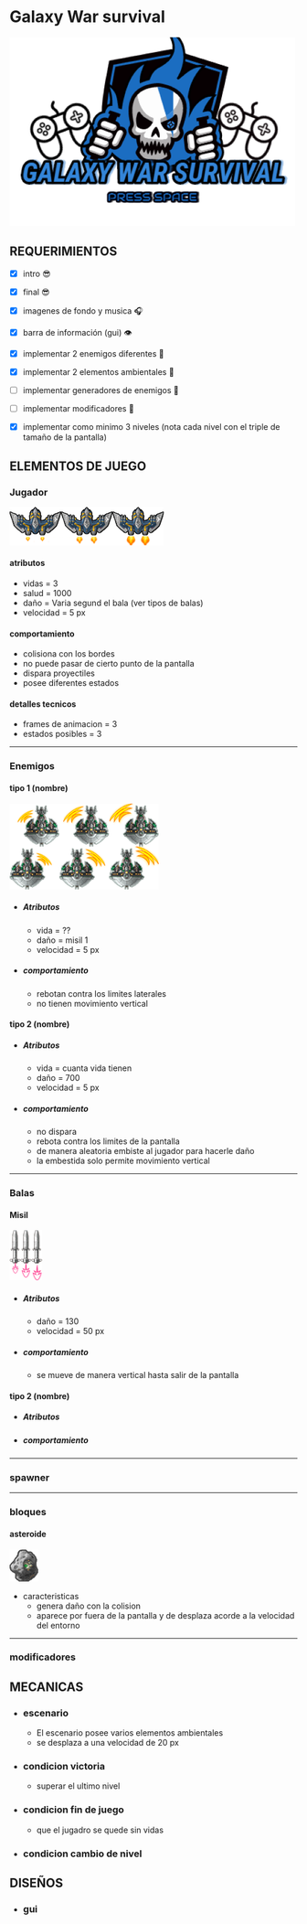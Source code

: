 # Galaxy War survival

![logo del juego](https://raw.githubusercontent.com/jgamer42/proyecto_compugrafica/master/Sprites/fondos/LogoPantInit.png)

## REQUERIMIENTOS

* [x] intro :sunglasses:

* [x] final :sunglasses:

* [x] imagenes de fondo y musica :headphones:

* [x] barra de información (gui) :eye:

* [x] implementar 2 enemigos diferentes :space_invader: 

* [x] implementar 2 elementos ambientales :seedling:

* [ ] implementar generadores de enemigos :anger:

* [ ] implementar modificadores :dizzy:

* [x] implementar como minimo 3 niveles (nota cada nivel con el triple de tamaño de la pantalla)

## ELEMENTOS DE JUEGO

### Jugador
![imagen jugador](https://raw.githubusercontent.com/jgamer42/proyecto_compugrafica/master/Sprites/jugador/PlayerShipSprite_I.png)
#### atributos

* vidas = 3
* salud = 1000
* daño = Varia segund el bala (ver tipos de balas)
* velocidad = 5 px
#### comportamiento

* colisiona con los bordes
* no puede pasar de cierto punto de la pantalla
* dispara proyectiles
* posee diferentes estados

#### detalles tecnicos
  * frames de animacion = 3
  * estados posibles = 3

---

### Enemigos

#### tipo 1 (nombre)

![enemigo basico](https://raw.githubusercontent.com/jgamer42/proyecto_compugrafica/master/Sprites/enemigos/SpriteEnemyShip_I.png)

* ##### Atributos

  * vida = ??
  * daño = misil 1
  * velocidad = 5 px

* ##### comportamiento

  * rebotan contra los limites laterales
  * no tienen movimiento vertical

#### tipo 2 (nombre)

* ##### Atributos

  * vida = cuanta vida tienen
  * daño = 700
  * velocidad = 5 px

* ##### comportamiento
  
  * no dispara
  * rebota contra los limites de la pantalla
  * de manera aleatoria embiste al jugador para hacerle daño
  * la embestida solo permite movimiento vertical

---

### Balas

#### Misil
 
 ![balas tipo1](https://raw.githubusercontent.com/jgamer42/proyecto_compugrafica/master/Sprites/balas/SpritePlayerMisil_I.png)

* ##### Atributos

  * daño = 130
  * velocidad = 50 px

* ##### comportamiento

  * se mueve de manera vertical hasta salir de la pantalla

#### tipo 2 (nombre)

* ##### Atributos
* ##### comportamiento


-----

### spawner

----

### bloques

#### asteroide
 
![asteoride](https://raw.githubusercontent.com/jgamer42/proyecto_compugrafica/master/Sprites/bloques/Asteroid.png)

  * caracteristicas
    * genera daño con la colision
    * aparece por fuera de la pantalla y de desplaza acorde a la velocidad del entorno
----

### modificadores

## MECANICAS

* ### escenario

  * El escenario posee varios elementos ambientales
  * se desplaza a una velocidad de 20 px

* ### condicion victoria

  * superar el ultimo nivel

* ### condicion fin de juego
  * que el jugadro se quede sin vidas

* ### condicion cambio de nivel

## DISEÑOS

* ### gui



